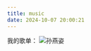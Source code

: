 ```yaml
---
title: music
date: 2024-10-07 20:00:21
---
```

我的歌单：
![孙燕姿](https://pic-bed1-9nl.pages.dev/imgs/post_Imags/202410072003013.webp)
<div class="aplayer no-destroy" data-id="12372684314" data-server="netease" data-type="playlist" data-fixed="true" data-autoplay="true" data-preload="auto"></div>
    